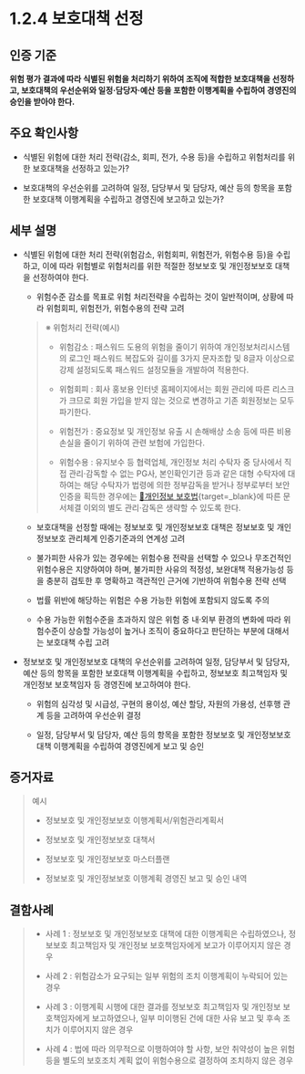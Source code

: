 # 1.2.4 보호대책 선정

## 인증 기준

**위험 평가 결과에 따라 식별된 위험을 처리하기 위하여 조직에 적합한 보호대책을 선정하고, 보호대책의 우선순위와 일정·담당자·예산 등을 포함한 이행계획을 수립하여 경영진의 승인을 받아야 한다.**

## 주요 확인사항

- 식별된 위험에 대한 처리 전략(감소, 회피, 전가, 수용 등)을 수립하고 위험처리를 위한 보호대책을 선정하고 있는가?

- 보호대책의 우선순위를 고려하여 일정, 담당부서 및 담당자, 예산 등의 항목을 포함한 보호대책 이행계획을 수립하고 경영진에 보고하고 있는가?

## 세부 설명

- 식별된 위험에 대한 처리 전략(위험감소, 위험회피, 위험전가, 위험수용 등)을 수립하고, 이에 따라 위험별로 위험처리를 위한 적절한 정보보호 및 개인정보보호 대책을 선정하여야 한다.

    - 위험수준 감소를 목표로 위험 처리전략을 수립하는 것이 일반적이며, 상황에 따라 위험회피, 위험전가, 위험수용의 전략 고려
    >
    > ※ 위험처리 전략(예시)
    >
    > - 위험감소 : 패스워드 도용의 위험을 줄이기 위하여 개인정보처리시스템의 로그인 패스워드 복잡도와 길이를 3가지 문자조합 및 8글자 이상으로 강제 설정되도록 패스워드 설정모듈을 개발하여 적용한다.
    >
    > - 위험회피 : 회사 홍보용 인터넷 홈페이지에서는 회원 관리에 따른 리스크가 크므로 회원 가입을 받지 않는 것으로 변경하고 기존 회원정보는 모두 파기한다.
    >
    > - 위험전가 : 중요정보 및 개인정보 유출 시 손해배상 소송 등에 따른 비용 손실을 줄이기 위하여 관련 보험에 가입한다.
    >
    > - 위험수용 : 유지보수 등 협력업체, 개인정보 처리 수탁자 중 당사에서 직접 관리·감독할 수 없는 PG사, 본인확인기관 등과 같은 대형 수탁자에 대하여는 해당 수탁자가 법령에 의한 정부감독을 받거나 정부로부터 보안인증을 획득한 경우에는 [🔗개인정보 보호법](https://www.law.go.kr/법령/개인정보보호법 "새 창에서 열기"){target=_blank}에 따른 문서체결 이외의 별도 관리·감독은 생략할 수 있도록 한다.

    - 보호대책을 선정할 때에는 정보보호 및 개인정보보호 대책은 정보보호 및 개인정보보호 관리체계 인증기준과의 연계성 고려

    - 불가피한 사유가 있는 경우에는 위험수용 전략을 선택할 수 있으나 무조건적인 위험수용은 지양하여야 하며, 불가피한 사유의 적정성, 보완대책 적용가능성 등을 충분히 검토한 후 명확하고 객관적인 근거에 기반하여 위험수용 전략 선택

    - 법률 위반에 해당하는 위험은 수용 가능한 위험에 포함되지 않도록 주의

    - 수용 가능한 위험수준을 초과하지 않은 위험 중 내·외부 환경의 변화에 따라 위험수준이 상승할 가능성이 높거나 조직이 중요하다고 판단하는 부분에 대해서는 보호대책 수립 고려

- 정보보호 및 개인정보보호 대책의 우선순위를 고려하여 일정, 담당부서 및 담당자, 예산 등의 항목을 포함한 보호대책 이행계획을 수립하고, 정보보호 최고책임자 및 개인정보 보호책임자 등 경영진에 보고하여야 한다.

    - 위험의 심각성 및 시급성, 구현의 용이성, 예산 할당, 자원의 가용성, 선후행 관계 등을 고려하여 우선순위 결정

    - 일정, 담당부서 및 담당자, 예산 등의 항목을 포함한 정보보호 및 개인정보보호 대책 이행계획을 수립하여 경영진에게 보고 및 승인

## 증거자료

> 예시
>
> - 정보보호 및 개인정보보호 이행계획서/위험관리계획서
>
> - 정보보호 및 개인정보보호 대책서
>
> - 정보보호 및 개인정보보호 마스터플랜
>
> - 정보보호 및 개인정보보호 이행계획 경영진 보고 및 승인 내역

## 결함사례

> - 사례 1 : 정보보호 및 개인정보보호 대책에 대한 이행계획은 수립하였으나, 정보보호 최고책임자 및 개인정보 보호책임자에게 보고가 이루어지지 않은 경우
>
> - 사례 2 : 위험감소가 요구되는 일부 위험의 조치 이행계획이 누락되어 있는 경우
>
> - 사례 3 : 이행계획 시행에 대한 결과를 정보보호 최고책임자 및 개인정보 보호책임자에게 보고하였으나, 일부 미이행된 건에 대한 사유 보고 및 후속 조치가 이루어지지 않은 경우
>
> - 사례 4 : 법에 따라 의무적으로 이행하여야 할 사항, 보안 취약성이 높은 위험 등을 별도의 보호조치 계획 없이 위험수용으로 결정하여 조치하지 않은 경우
